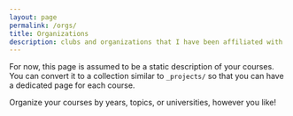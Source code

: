 ```yaml
---
layout: page
permalink: /orgs/
title: Organizations
description: clubs and organizations that I have been affiliated with
---
```


For now, this page is assumed to be a static description of your courses. You can convert it to a collection similar to `_projects/` so that you can have a dedicated page for each course.

Organize your courses by years, topics, or universities, however you like!
